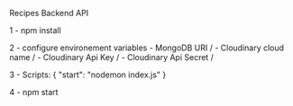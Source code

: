 Recipes Backend API

1 - npm install

2 - configure environement variables 
    - MongoDB URI /
    - Cloudinary cloud name /
    - Cloudinary Api Key /
    - Cloudinary Api Secret /
    
3 - Scripts:
  {
    "start": "nodemon index.js"
  }


4 - npm start 

